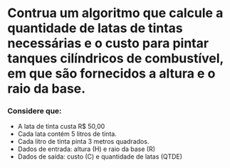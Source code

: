 # Contrua um algoritmo que calcule a quantidade de latas de tintas necessárias e o custo para pintar tanques cilíndricos de combustível, em que são fornecidos a altura e o raio da base. 

### Considere que:
- A lata de tinta custa R$ 50,00 
- Cada lata contém 5 litros de tinta.
- Cada litro de tinta pinta 3 metros quadrados.
- Dados de entrada: altura (H) e raio da base (R)
- Dados de saída: custo (C) e quantidade de latas (QTDE)